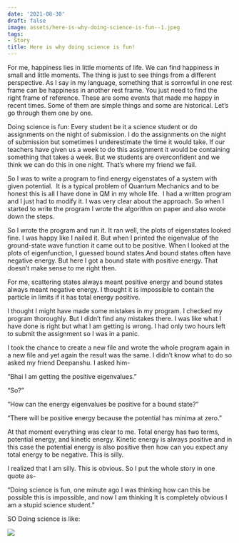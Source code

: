 ```yaml
---
date: '2021-08-30'
draft: false
image: assets/here-is-why-doing-science-is-fun--1.jpeg
tags:
- Story
title: Here is why doing science is fun!
---
```

For me, happiness lies in little moments of life. We can find happiness in small and little moments. The thing is just to see things from a different perspective. As I say in my language, something that is sorrowful in one rest frame can be happiness in another rest frame. You just need to find the right frame of reference. These are some events that made me happy in recent times. Some of them are simple things and some are historical. Let’s go through them one by one. 

  

Doing science is fun: Every student be it a science student or do assignments on the night of submission. I do the assignments on the night of submission but sometimes I underestimate the time it would take. If our teachers have given us a week to do this assignment it would be containing something that takes a week. But we students are overconfident and we think we can do this in one night. That’s where my friend we fail. 

  

So I was to write a program to find energy eigenstates of a system with given potential.  It is a typical problem of Quantum Mechanics and to be honest this is all I have done in QM in my whole life.  I had a written program and I just had to modify it. I was very clear about the approach. So when I started to write the program I wrote the algorithm on paper and also wrote down the steps. 

  

So I wrote the program and run it. It ran well, the plots of eigenstates looked fine. I was happy like I nailed it. But when I printed the eigenvalue of the ground-state wave function it came out to be positive. When I looked at the plots of eigenfunction, I guessed bound states.And bound states often have negative energy. But here I got a bound state with positive energy. That doesn’t make sense to me right then. 

  

For me, scattering states always meant positive energy and bound states always meant negative energy. I thought it is impossible to contain the particle in limits if it has total energy positive. 

  

I thought I might have made some mistakes in my program. I checked my program thoroughly. But I didn’t find any mistakes there. I was like what I have done is right but what I am getting is wrong. I had only two hours left to submit the assignment so I was in a panic. 

  

I took the chance to create a new file and wrote the whole program again in a new file and yet again the result was the same. I didn’t know what to do so asked my friend Deepanshu. I asked him-

  

“Bhai I am getting the positive eigenvalues.”

“So?”

  

“How can the energy eigenvalues be positive for a bound state?”

“There will be positive energy because the potential has minima at zero.”

  

At that moment everything was clear to me. Total energy has two terms, potential energy, and kinetic energy. Kinetic energy is always positive and in this case the potential energy is also positive then how can you expect any total energy to be negative. This is silly. 

  

I realized that I am silly. This is obvious. So I put the whole story in one quote as-

  

“Doing science is fun, one minute ago I was thinking how can this be possible this is impossible, and now I am thinking It is completely obvious I am a stupid science student.”

  

SO Doing science is like:

  

![](https://lh4.googleusercontent.com/GzhzbR3PosTDZ7T_4nTB3SX7rhXDJY5TTbfAi6KyMusIufZuHdcyIEowGNyuiVLAz7s8jUkUvkSINXiu2eHtyXNrNiitS5FtOCu_7JUA0sz-fTGyGrdQ2ppVRIUE8iJ081TwJIxh=s0)